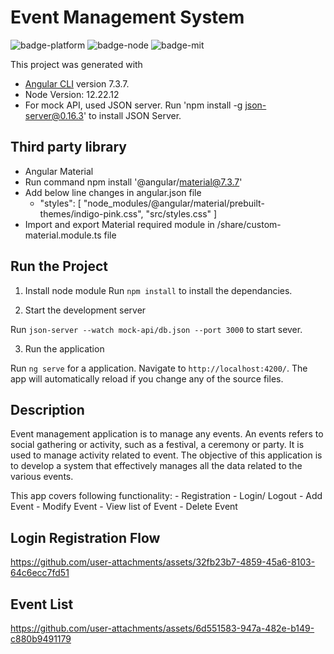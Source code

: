 # Event Management System

![badge-platform] ![badge-node] ![badge-mit]

[badge-platform]: https://img.shields.io/badge/Platform-Angular%207.3-red
[badge-node]: https://img.shields.io/badge/Node-12.22.12-green
[badge-mit]: https://img.shields.io/badge/license-MIT-blue.svg

This project was generated with 

- [Angular CLI](https://github.com/angular/angular-cli) version 7.3.7.
- Node Version: 12.22.12
- For mock API, used JSON server. Run 'npm install -g json-server@0.16.3' to install JSON Server. 

## Third party library
- Angular Material
- Run command npm install '@angular/material@7.3.7'
- Add below line changes in angular.json file
   - "styles": [
         "node_modules/@angular/material/prebuilt-themes/indigo-pink.css",
          "src/styles.css"
]
- Import and export Material required module in  /share/custom-material.module.ts file

## Run the Project

1. Install node module
      Run `npm install` to install the dependancies.

2. Start the development server
 
 Run `json-server --watch mock-api/db.json --port 3000` to start sever.

3. Run the application

Run `ng serve` for a application. Navigate to `http://localhost:4200/`. The app will automatically reload if you change any of the source files.

## Description

Event management application is to manage any events. An events refers to social gathering or activity, such as a festival, a ceremony or party. It is used to manage activity related to event.
The objective of this application is to develop a system that effectively manages all the data related to the various events.

This app covers following functionality:
      - Registration
      - Login/ Logout
      - Add Event
      - Modify Event
      - View list of Event
      - Delete Event

## Login Registration Flow

https://github.com/user-attachments/assets/32fb23b7-4859-45a6-8103-64c6ecc7fd51

## Event List

https://github.com/user-attachments/assets/6d551583-947a-482e-b149-c880b9491179





